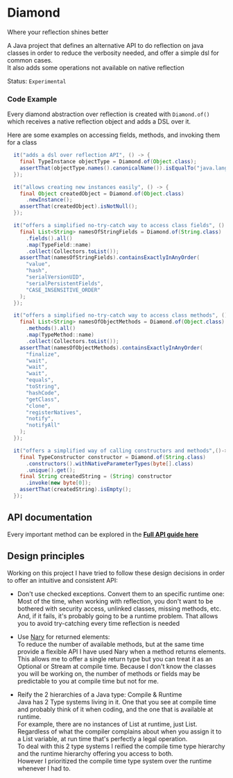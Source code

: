 Diamond
==============
Where your reflection shines better  

A Java project that defines an alternative API to do reflection on java classes 
in order to reduce the verbosity needed, and offer a simple dsl for common cases.   
It also adds some operations not available on native reflection

Status: `Experimental`

### Code Example
Every diamond abstraction over reflection is created with `Diamond.of()` which
receives a native reflection object and adds a DSL over it.

Here are some examples on accessing fields, methods, and invoking them for a class 

```java
  it("adds a dsl over reflection API", () -> {
    final TypeInstance objectType = Diamond.of(Object.class);
    assertThat(objectType.names().canonicalName()).isEqualTo("java.lang.Object");
  });

  it("allows creating new instances easily", () -> {
    final Object createdObject = Diamond.of(Object.class)
      .newInstance();
    assertThat(createdObject).isNotNull();
  });

  it("offers a simplified no-try-catch way to access class fields", () -> {
    final List<String> namesOfStringFields = Diamond.of(String.class)
      .fields().all()
      .map(TypeField::name)
      .collect(Collectors.toList());
    assertThat(namesOfStringFields).containsExactlyInAnyOrder(
      "value",
      "hash",
      "serialVersionUID",
      "serialPersistentFields",
      "CASE_INSENSITIVE_ORDER"
    );
  });

  it("offers a simplified no-try-catch way to access class methods", () -> {
    final List<String> namesOfObjectMethods = Diamond.of(Object.class)
      .methods().all()
      .map(TypeMethod::name)
      .collect(Collectors.toList());
    assertThat(namesOfObjectMethods).containsExactlyInAnyOrder(
      "finalize",
      "wait",
      "wait",
      "wait",
      "equals",
      "toString",
      "hashCode",
      "getClass",
      "clone",
      "registerNatives",
      "notify",
      "notifyAll"
    );
  });

  it("offers a simplified way of calling constructors and methods",()->{
    final TypeConstructor constructor = Diamond.of(String.class)
      .constructors().withNativeParameterTypes(byte[].class)
      .unique().get();
    final String createdString = (String) constructor
      .invoke(new byte[0]);
    assertThat(createdString).isEmpty();
  });
```

## API documentation
Every important method can be explored in the **[Full API guide here](wiki/api_guide.md)**

## Design principles
Working on this project I have tried to follow these design decisions in order 
to offer an intuitive and consistent API:

- Don't use checked exceptions. Convert them to an specific runtime one:  
  Most of the time, when working with reflection, you don't want to be bothered 
  with security access, unlinked classes, missing methods, etc. And, if it fails, 
  it's probably going to be a runtime problem. That allows you to avoid try-catching
  every time reflection is needed 
  
- Use [Nary](https://github.com/kfgodel/nary) for returned elements:  
  To reduce the number of available methods, but at the same time provide a
  flexible API I have used Nary when a method returns elements.
  This allows me to offer a single return type but you can treat it as 
  an Optional or Stream at compile time.
  Because I don't know the classes you will be working on, the number of methods
  or fields may be predictable to you at compile time but not for me.
  
- Reify the 2 hierarchies of a Java type: Compile & Runtime  
  Java has 2 Type systems living in it. One that you see at compile time and probably
  think of it when coding, and the one that is available at runtime.  
  For example, there are no instances of List<String> at runtime, just List.
  Regardless of what the compiler complains about when you assign it to a 
  List<Integer> variable, at run time that's perfectly a legal operation.  
  To deal with this 2 type systems I reified the compile time type hierarchy 
  and the runtime hierarchy offering you access to both.  
  However I prioritized the compile time type system over the runtime whenever
  I had to.  
  
  
